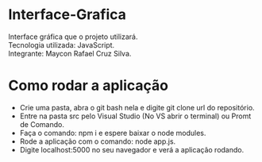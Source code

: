 # Interface-Grafica
Interface gráfica que o projeto utilizará.<br/>
Tecnologia utilizada: JavaScript.<br/>
Integrante: Maycon Rafael Cruz Silva.<br/>

# Como rodar a aplicação
- Crie uma pasta, abra o git bash nela e digite git clone url do repositório.<br/>
- Entre na pasta src pelo Visual Studio (No VS abrir o terminal) ou Promt de Comando.<br/>
- Faça o comando: npm i e espere baixar o node modules.<br/>
- Rode a aplicação com o comando: node app.js.
- Digite localhost:5000 no seu navegador e verá a aplicação rodando.
